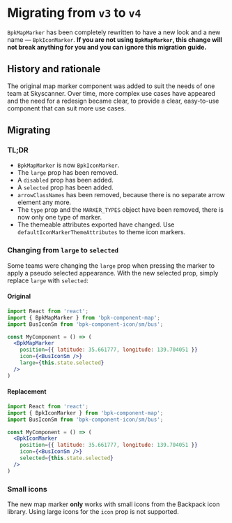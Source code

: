 # Migrating from `v3` to `v4`

`BpkMapMarker` has been completely rewritten to have a new look and a new name — `BpkIconMarker`. **If you are not using `BpkMapMarker`, this change will not break anything for you and you can ignore this migration guide.**

## History and rationale

The original map marker component was added to suit the needs of one team at Skyscanner. Over time, more complex use cases have appeared and the need for a redesign became clear, to provide a clear, easy-to-use component that can suit more use cases.

## Migrating

### TL;DR

* `BpkMapMarker` is now `BpkIconMarker`.
* The `large` prop has been removed.
* A `disabled` prop has been added.
* A `selected` prop has been added.
* `arrowClassNames` has been removed, because there is no separate arrow element any more.
* The `type` prop and the `MARKER_TYPES` object have been removed, there is now only one type of marker.
* The themeable attributes exported have changed. Use `defaultIconMarkerThemeAttributes` to theme icon markers.

### Changing from `large` to `selected`

Some teams were changing the `large` prop when pressing the marker to apply a pseudo selected appearance. With the new selected prop, simply replace `large` with `selected`:

#### Original

```jsx
import React from 'react';
import { BpkMapMarker } from 'bpk-component-map';
import BusIconSm from 'bpk-component-icon/sm/bus';

const MyComponent = () => (
  <BpkMapMarker
    position={{ latitude: 35.661777, longitude: 139.704051 }}
    icon={<BusIconSm />}
    large={this.state.selected}
  />
)
```

#### Replacement

```jsx
import React from 'react';
import { BpkIconMarker } from 'bpk-component-map';
import BusIconSm from 'bpk-component-icon/sm/bus';

const MyComponent = () => (
  <BpkIconMarker
    position={{ latitude: 35.661777, longitude: 139.704051 }}
    icon={<BusIconSm />}
    selected={this.state.selected}
  />
)
```

### Small icons

The new map marker **only** works with small icons from the Backpack icon library. Using large icons for the `icon` prop is not supported.

